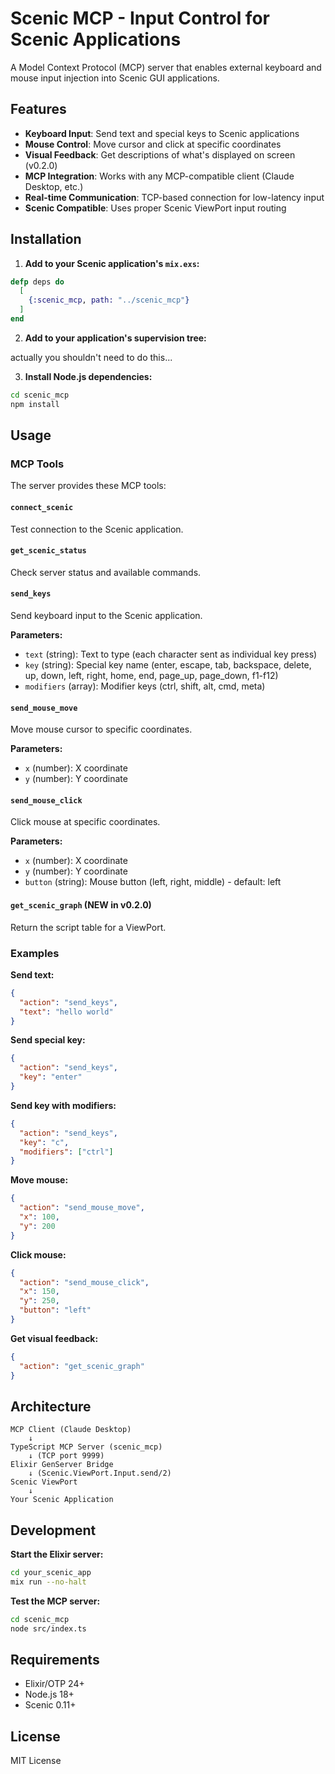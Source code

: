 # Scenic MCP - Input Control for Scenic Applications

A Model Context Protocol (MCP) server that enables external keyboard and mouse input injection into Scenic GUI applications.

## Features

- **Keyboard Input**: Send text and special keys to Scenic applications
- **Mouse Control**: Move cursor and click at specific coordinates
- **Visual Feedback**: Get descriptions of what's displayed on screen (v0.2.0)
- **MCP Integration**: Works with any MCP-compatible client (Claude Desktop, etc.)
- **Real-time Communication**: TCP-based connection for low-latency input
- **Scenic Compatible**: Uses proper Scenic ViewPort input routing

## Installation

1. **Add to your Scenic application's `mix.exs`:**
```elixir
defp deps do
  [
    {:scenic_mcp, path: "../scenic_mcp"}
  ]
end
```

2. **Add to your application's supervision tree:**

actually you shouldn't need to do this...

3. **Install Node.js dependencies:**
```bash
cd scenic_mcp
npm install
```

## Usage

### MCP Tools

The server provides these MCP tools:

#### `connect_scenic`
Test connection to the Scenic application.

#### `get_scenic_status` 
Check server status and available commands.

#### `send_keys`
Send keyboard input to the Scenic application.

**Parameters:**
- `text` (string): Text to type (each character sent as individual key press)
- `key` (string): Special key name (enter, escape, tab, backspace, delete, up, down, left, right, home, end, page_up, page_down, f1-f12)
- `modifiers` (array): Modifier keys (ctrl, shift, alt, cmd, meta)

#### `send_mouse_move`
Move mouse cursor to specific coordinates.

**Parameters:**
- `x` (number): X coordinate
- `y` (number): Y coordinate

#### `send_mouse_click`
Click mouse at specific coordinates.

**Parameters:**
- `x` (number): X coordinate
- `y` (number): Y coordinate
- `button` (string): Mouse button (left, right, middle) - default: left

#### `get_scenic_graph` (NEW in v0.2.0)
Return the script table for a ViewPort.

### Examples

**Send text:**
```json
{
  "action": "send_keys",
  "text": "hello world"
}
```

**Send special key:**
```json
{
  "action": "send_keys", 
  "key": "enter"
}
```

**Send key with modifiers:**
```json
{
  "action": "send_keys",
  "key": "c",
  "modifiers": ["ctrl"]
}
```

**Move mouse:**
```json
{
  "action": "send_mouse_move",
  "x": 100,
  "y": 200
}
```

**Click mouse:**
```json
{
  "action": "send_mouse_click",
  "x": 150,
  "y": 250,
  "button": "left"
}
```

**Get visual feedback:**
```json
{
  "action": "get_scenic_graph"
}
```

## Architecture

```
MCP Client (Claude Desktop)
    ↓
TypeScript MCP Server (scenic_mcp)
    ↓ (TCP port 9999)
Elixir GenServer Bridge
    ↓ (Scenic.ViewPort.Input.send/2)
Scenic ViewPort
    ↓
Your Scenic Application
```

## Development

**Start the Elixir server:**
```bash
cd your_scenic_app
mix run --no-halt
```

**Test the MCP server:**
```bash
cd scenic_mcp
node src/index.ts
```

## Requirements

- Elixir/OTP 24+
- Node.js 18+
- Scenic 0.11+

## License

MIT License
